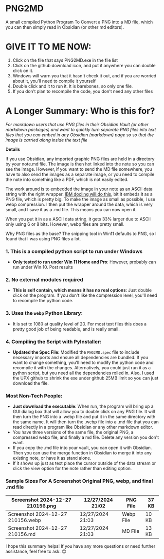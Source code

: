 # PNG2MD
A small compiled Python Program To Convert a PNG into a MD file, which you can then simply read in Obsidian (or other md editors).

# GIVE IT TO ME NOW:

1. Click on the file that says PNG2MD.exe in the file list
2. Click on the github download icon, and put it anywhere you can double click on it.
3. Windows will warn you that it hasn't check it out, and if you are worried about it, you'll need to compile it yourself
4. Double click and it to run it.  It is barebones, so only one file.
5. If you don't plan to recompile the code, you don't need any other files

# A Longer Summary:  Who is this for?

_For markdown users that use PNG files in their Obsidian Vault (or other markdown packages) and want to quickly turn separate PNG files into text files that you can embed in any Obsidian (markdown) page so so that the image is carried along inside the text file_

**Details**

If you use Obsidian, any imported graphic PNG files are held in a directory by your note.md file.  The image is then hot linked into the note so you can see the image.  However, if you want to send the MD file somewhere, you have to also send the images as a separate image, or you need to compile the note into something like a PDF, which is not easily edited.  

The work around is to embedded the image in your note as an ASCII data string with the right wrapper.  [IBM docling will do this](https://github.com/DS4SD/docling), bit it embeds it as a PNG file, which is pretty big.  To make the image as small as possible, I use webp compression.  I then put the wrapper around the data, which is very small, and I save it as a .md file.  This means you can now open it.

When you put it in as a ASCII data string, it gets 33% larger due to ASCII only using 6 or 8 bits.  However, webp files are pretty small.

Why PNG files as the base?  The snipping tool in Win11 defaults to PNG, so I found that I was using PNG files a lot.

### 1. This is a compiled python script to run under Windows
- **Only tested to run under Win 11 Home and Pro**:  However, probably can run under Win 10.  Post results

### 2. No external modules required
- **This is self contain, which means it has no real options**: Just double click on the program.  If you don't like the compression level, you'll need to recompile the python code.

### 3. Uses the `webp` Python Library:
-  It is set to 1080 at quality level of 20.  For most text files this does a pretty good job of being readable, and is really small.

### 4. Compiling the Script with PyInstaller:
- **Updated the Spec File**: Modified the `PNG2MD.spec` file to include necessary imports and ensure all dependencies are bundled.  If you want to change something, you'll need to modify the python code and recompile it with the changes.  Alternatively, you could just run it as a python script, but you need all the dependencies rolled in.  Also, I used the UPX github to shrink the exe under github 25MB limit so you can just download the file.


### Most Non-Tech People:
- **Just download the executable**: When run, the program will bring up a GUI dialog box that will allow you to double click on any PNG file.  It will then turn the PNG into a .webp file and put it in the same directory with the same name.  It will then turn the .webp file into a .md file that you can read directly in a program like Obsidian or any other markdown editor.
- You have three versions of the same file, the original PNG, a compressed webp file, and finally a md file.  Delete any version you don't want.
- If you copy the .md file into your vault, you can open it with Obsidian.  Then you can use the merge function in Obsidian to merge it into any existing note, or have it as stand alone.
- If it shows up just as text place the cursor outside of the data stream or click the view option for the note rather than editing option.

### Sample Sizes For A Screenshot Original PNG, webp, and final .md file


| Screenshot 2024-12-27 210156.png  | 12/27/2024 21:02 | PNG File  | 37 KB |
|-----------------------------------|------------------|-----------|-------|
| Screenshot 2024-12-27 210156.webp | 12/27/2024 21:03 | Webp File | 10 KB |
| Screenshot 2024-12-27 210156.md   | 12/27/2024 21:03 | MD File   | 13 KB |


I hope this summary helps! If you have any more questions or need further assistance, feel free to ask. 😊
